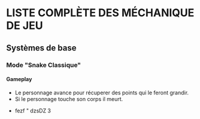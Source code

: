 # LISTE COMPLÈTE DES MÉCHANIQUE DE JEU
## Systèmes de base

### Mode "Snake Classique"
#### Gameplay

- Le personnage avance pour récuperer des points qui le feront grandir.
- Si le personnage touche son corps il meurt.
+ fezf
" dzsDZ 3

